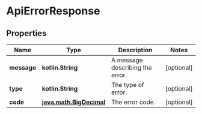 
# ApiErrorResponse

## Properties
Name | Type | Description | Notes
------------ | ------------- | ------------- | -------------
**message** | **kotlin.String** | A message describing the error. |  [optional]
**type** | **kotlin.String** | The type of error. |  [optional]
**code** | [**java.math.BigDecimal**](java.math.BigDecimal.md) | The error code. |  [optional]



